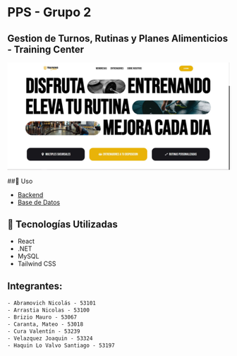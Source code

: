 # PPS - Grupo 2

## Gestion de Turnos, Rutinas y Planes Alimenticios - Training Center

![Pantalla inicial de la pagina](/public/img/mainPage2.JPG)

##📖 Uso
- [Backend](https://github.com/arrastianicolas/PPS-BACKEND)
- [Base de Datos](https://drive.google.com/drive/folders/1jpVmFWXaefAOV3YS_QAFnstj4lHtO9Rn?usp=sharing)

## 🚀 Tecnologías Utilizadas
- React
- .NET
- MySQL
- Tailwind CSS
  
## Integrantes:
    - Abramovich Nicolás - 53101
    - Arrastia Nicolas - 53100
    - Brizio Mauro - 53067
    - Caranta, Mateo - 53018
    - Cura Valentín - 53239
    - Velazquez Joaquin - 53324
    - Haquin Lo Valvo Santiago - 53197
